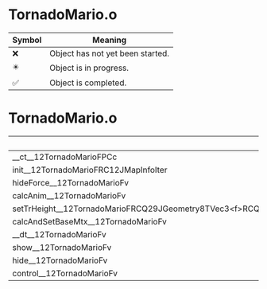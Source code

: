 # TornadoMario.o
| Symbol | Meaning 
| ------------- | ------------- 
| :x: | Object has not yet been started. 
| :eight_pointed_black_star: | Object is in progress. 
| :white_check_mark: | Object is completed. 


# TornadoMario.o
| Symbol | Decompiled? |
| ------------- | ------------- |
| __ct__12TornadoMarioFPCc | :x: |
| init__12TornadoMarioFRC12JMapInfoIter | :x: |
| hideForce__12TornadoMarioFv | :x: |
| calcAnim__12TornadoMarioFv | :x: |
| setTrHeight__12TornadoMarioFRCQ29JGeometry8TVec3&lt;f&gt;RCQ29JGeometry8TVec3&lt;f&gt;RCQ29JGeometry8TVec3&lt;f&gt;RCQ29JGeometry8TVec3&lt;f&gt; | :x: |
| calcAndSetBaseMtx__12TornadoMarioFv | :x: |
| __dt__12TornadoMarioFv | :x: |
| show__12TornadoMarioFv | :x: |
| hide__12TornadoMarioFv | :x: |
| control__12TornadoMarioFv | :x: |
